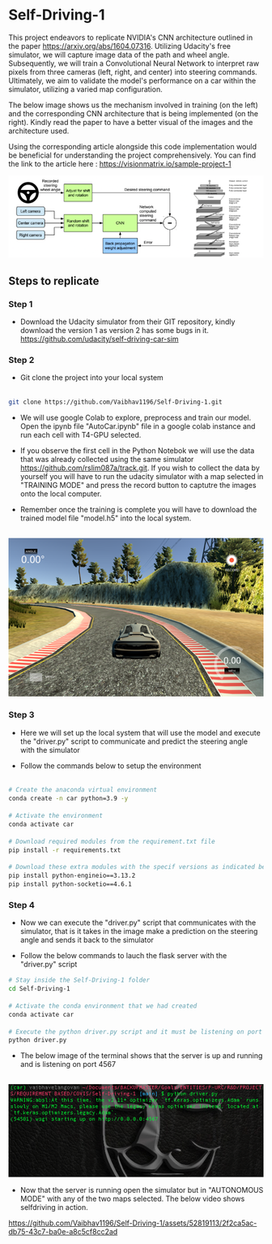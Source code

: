 # Self-Driving-1

This project endeavors to replicate NVIDIA's CNN architecture outlined in the paper https://arxiv.org/abs/1604.07316. Utilizing Udacity's free simulator, we will capture image data of the path and wheel angle. Subsequently, we will train a Convolutional Neural Network to interpret raw pixels from three cameras (left, right, and center) into steering commands. Ultimately, we aim to validate the model's performance on a car within the simulator, utilizing a varied map configuration.

The below image shows us the mechanism involved in training (on the left) and the corresponding CNN architecture that is being implemented (on the right). Kindly read the paper to have a better visual of the images and the architecture used.

Using the corresponding article alongside this code implementation would be beneficial for understanding the project comprehensively. You can find the link to the article here : https://visionmatrix.io/sample-project-1

![Training](/assets/Training_Mechanism.png?raw=true)

## Steps to replicate

### Step 1 

* Download the Udacity simulator from their GIT repository, kindly download the version 1 as version 2 has some bugs in it. https://github.com/udacity/self-driving-car-sim

### Step 2

* Git clone the project into your local system
```bash

git clone https://github.com/Vaibhav1196/Self-Driving-1.git

```

* We will use google Colab to explore, preprocess and train our model. Open the ipynb file "AutoCar.ipynb" file in a google colab instance and run each cell with T4-GPU selected. 

* If you observe the first cell in the Python Notebok we will use the data that was already collected using the same simulator https://github.com/rslim087a/track.git. If you wish to collect the data by yourself you will have to run the udacity simulator with a map selected in "TRAINING MODE" and press the record button to captutre the images onto the local computer.

* Remember once the training is complete you will have to download the trained model file "model.h5" into the local system.

&ensp;&ensp;&ensp;&ensp;&ensp;&ensp;&ensp;![Record](/assets/Record.png?raw=true)


### Step 3

* Here we will set up the local system that will use the model and execute the "driver.py" script to communicate and predict the steering angle with the simulator

* Follow the commands below to setup the environment

```bash

# Create the anaconda virtual environment
conda create -n car python=3.9 -y

# Activate the environment 
conda activate car

# Download required modules from the requirement.txt file
pip install -r requirements.txt

# Download these extra modules with the specif versions as indicated below
pip install python-engineio==3.13.2
pip install python-socketio==4.6.1

```

### Step 4

* Now we can execute the "driver.py" script that communicates with the simulator, that is it takes in the image make a prediction on the steering angle and sends it back to the simulator

* Follow the below commands to lauch the flask server with the "driver.py" script

```bash
# Stay inside the Self-Driving-1 folder 
cd Self-Driving-1 

# Activate the conda environment that we had created
conda activate car

# Execute the python driver.py script and it must be listening on port 4567 on which even the simulator listens
python driver.py

```

* The below image of the terminal shows that the server is up and running and is listening on port 4567

&ensp;&ensp;&ensp;![Record](/assets/Server.png?raw=true)

* Now that the server is running open the simulator but in "AUTONOMOUS MODE" with any of the two maps selected. The below video shows selfdriving in action.


https://github.com/Vaibhav1196/Self-Driving-1/assets/52819113/2f2ca5ac-db75-43c7-ba0e-a8c5cf8cc2ad

